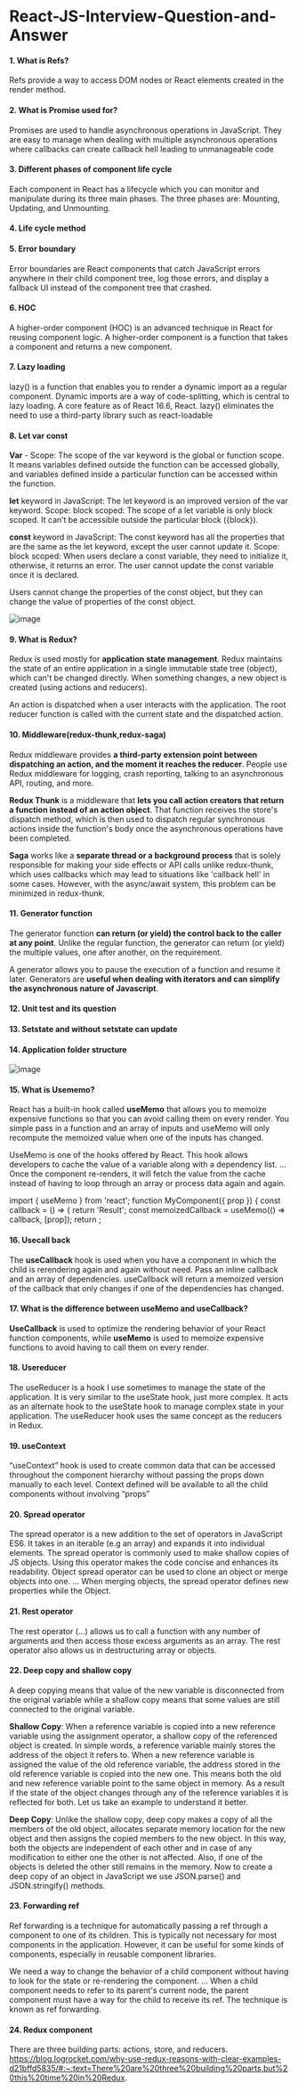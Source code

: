 # React-JS-Interview-Question-and-Answer
#### 1. What is Refs?
Refs provide a way to access DOM nodes or React elements created in the render method.
#### 2.	What is Promise used for? 
Promises are used to handle asynchronous operations in JavaScript. They are easy to manage when dealing with multiple asynchronous operations where callbacks can create callback hell leading to unmanageable code
#### 3.	Different phases of component life cycle
Each component in React has a lifecycle which you can monitor and manipulate during its three main phases. The three phases are: Mounting, Updating, and Unmounting.
#### 4.	Life cycle method
#### 5.	Error boundary 
Error boundaries are React components that catch JavaScript errors anywhere in their child component tree, log those errors, and display a fallback UI instead of the component tree that crashed.
#### 6.	HOC 
A higher-order component (HOC) is an advanced technique in React for reusing component logic. A higher-order component is a function that takes a component and returns a new component.
#### 7.	Lazy loading 
lazy() is a function that enables you to render a dynamic import as a regular component. Dynamic imports are a way of code-splitting, which is central to lazy loading. A core feature as of React 16.6, React. lazy() eliminates the need to use a third-party library such as react-loadable
 
#### 8.	Let var const 
**Var** - Scope:  The scope of the var keyword is the global or function scope. It means variables defined outside the function can be accessed globally, and variables defined inside a particular function can be accessed within the function. 

**let** keyword in JavaScript: The let keyword is an improved version of the var keyword. 
Scope: block scoped: The scope of a let variable is only block scoped. It can’t be accessible outside the particular block ({block}).

**const** keyword in JavaScript: The const keyword has all the properties that are the same as the let keyword, except the user cannot update it.
Scope: block scoped: When users declare a const variable, they need to initialize it, otherwise, it returns an error. The user cannot update the const variable once it is declared. 

Users cannot change the properties of the const object, but they can change the value of properties of the const object.
 
![image](https://user-images.githubusercontent.com/12524071/160590049-5a631922-5800-4076-87e0-dd2ef94e2a59.png)

#### 9.	What is Redux?
Redux is used mostly for **application state management**. Redux maintains the state of an entire application in a single immutable state tree (object), which can't be changed directly. When something changes, a new object is created (using actions and reducers).

An action is dispatched when a user interacts with the application. The root reducer function is called with the current state and the dispatched action.

#### 10.	Middleware(redux-thunk,redux-saga)
Redux middleware provides **a third-party extension point between dispatching an action, and the moment it reaches the reducer**. People use Redux middleware for logging, crash reporting, talking to an asynchronous API, routing, and more.

**Redux Thunk** is a middleware that **lets you call action creators that return a function instead of an action object**. That function receives the store's dispatch method, which is then used to dispatch regular synchronous actions inside the function's body once the asynchronous operations have been completed.

**Saga** works like a **separate thread or a background process** that is solely responsible for making your side effects or API calls unlike redux-thunk, which uses callbacks which may lead to situations like 'callback hell' in some cases. However, with the async/await system, this problem can be minimized in redux-thunk.

#### 11.	Generator function
The generator function **can return (or yield) the control back to the caller at any point**. Unlike the regular function, the generator can return (or yield) the multiple values, one after another, on the requirement.

A generator allows you to pause the execution of a function and resume it later. Generators are **useful when dealing with iterators and can simplify the asynchronous nature of Javascript**.

#### 12.	Unit test and its question 
#### 13.	Setstate and without setstate can update   
#### 14.	Application folder structure 
![image](https://user-images.githubusercontent.com/12524071/160592174-3418ad99-eeb3-4507-8374-f537504c2023.png)
 
#### 15.	What is Usememo?
React has a built-in hook called **useMemo** that allows you to memoize expensive functions so that you can avoid calling them on every render. You simple pass in a function and an array of inputs and useMemo will only recompute the memoized value when one of the inputs has changed.

UseMemo is one of the hooks offered by React. This hook allows developers to cache the value of a variable along with a dependency list. ... Once the component re-renders, it will fetch the value from the cache instead of having to loop through an array or process data again and again.

import { useMemo } from 'react';
function MyComponent({ prop }) {
const callback = () => {
return 'Result';
const memoizedCallback = useMemo(() => callback, [prop]);
return <ChildComponent callback={memoizedCallback} />;

#### 16.	Usecall back  
The **useCallback** hook is used when you have a component in which the child is rerendering again and again without need. Pass an inline callback and an array of dependencies. useCallback will return a memoized version of the callback that only changes if one of the dependencies has changed.

#### 17. What is the difference between useMemo and useCallback?
**UseCallback** is used to optimize the rendering behavior of your React function components, while **useMemo** is used to memoize expensive functions to avoid having to call them on every render.

#### 18.	Usereducer 
The useReducer is a hook I use sometimes to manage the state of the application. It is very similar to the useState hook, just more complex. It acts as an alternate hook to the useState hook to manage complex state in your application. The useReducer hook uses the same concept as the reducers in Redux.

#### 19.	useContext 
“useContext” hook is used to create common data that can be accessed throughout the component hierarchy without passing the props down manually to each level. Context defined will be available to all the child components without involving “props”

#### 20.	Spread operator 
The spread operator is a new addition to the set of operators in JavaScript ES6. It takes in an iterable (e.g an array) and expands it into individual elements. The spread operator is commonly used to make shallow copies of JS objects. Using this operator makes the code concise and enhances its readability.
Object spread operator can be used to clone an object or merge objects into one. ... When merging objects, the spread operator defines new properties while the Object.

#### 21.	Rest  operator 
The rest operator (…) allows us to call a function with any number of arguments and then access those excess arguments as an array. The rest operator also allows us in destructuring array or objects.

#### 22.	Deep copy and shallow copy 
A deep copying means that value of the new variable is disconnected from the original variable while a shallow copy means that some values are still connected to the original variable.

**Shallow Copy**: When a reference variable is copied into a new reference variable using the assignment operator, a shallow copy of the referenced object is created. In simple words, a reference variable mainly stores the address of the object it refers to. When a new reference variable is assigned the value of the old reference variable, the address stored in the old reference variable is copied into the new one. This means both the old and new reference variable point to the same object in memory. As a result if the state of the object changes through any of the reference variables it is reflected for both. Let us take an example to understand it better.

**Deep Copy**: Unlike the shallow copy, deep copy makes a copy of all the members of the old object, allocates separate memory location for the new object and then assigns the copied members to the new object. In this way, both the objects are independent of each other and in case of any modification to either one the other is not affected. Also, if one of the objects is deleted the other still remains in the memory. Now to create a deep copy of an object in JavaScript we use JSON.parse() and JSON.stringify() methods.

#### 23.	Forwarding ref 
Ref forwarding is a technique for automatically passing a ref through a component to one of its children. This is typically not necessary for most components in the application. However, it can be useful for some kinds of components, especially in reusable component libraries.

We need a way to change the behavior of a child component without having to look for the state or re-rendering the component. ... When a child component needs to refer to its parent's current node, the parent component must have a way for the child to receive its ref. The technique is known as ref forwarding.

#### 24.	Redux component 
There are three building parts: actions, store, and reducers.
https://blog.logrocket.com/why-use-redux-reasons-with-clear-examples-d21bffd5835/#:~:text=There%20are%20three%20building%20parts,but%20this%20time%20in%20Redux.
